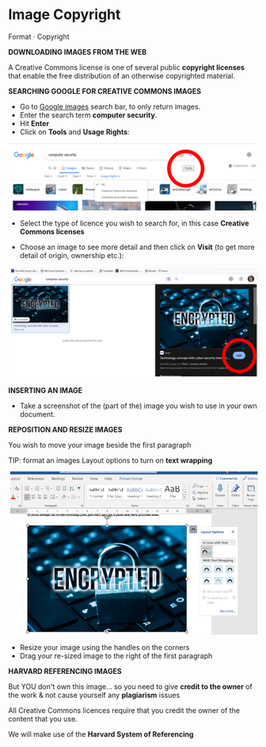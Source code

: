 # Image Copyright

Format · Copyright

**DOWNLOADING IMAGES FROM THE WEB**

A Creative Commons license is one of several public **copyright licenses** that enable the free distribution of an otherwise copyrighted material. 

**SEARCHING GOOGLE FOR CREATIVE COMMONS IMAGES**

- Go to [Google images](https://images.google.com/) search bar, to only return images.
- Enter the search term **computer security**.
- Hit **Enter** 
- Click on **Tools** and **Usage Rights**:

![Google Images tools](./img/googleImages.png)

- Select the type of licence you wish to search for, in this case **Creative Commons licenses**

- Choose an image to see more detail and then click on **Visit** (to get more detail of origin, ownership etc.):

![Google Images](./img/visitImage.png)

**INSERTING AN IMAGE**

+ Take a screenshot of the (part of the) image you wish to use in your own document.

**REPOSITION AND RESIZE IMAGES**

You wish to move your image beside the first paragraph

TIP: format an images Layout options to turn on **text wrapping** 

![Image text wrapping](./img/textWrap.PNG)

+ Resize your image using the handles on the corners 
+ Drag your re-sized image to the right of the first paragraph


**HARVARD REFERENCING IMAGES**

But YOU don't own this image... so you need to give **credit to the owner** of the work & not cause yourself any **plagiarism** issues

All Creative Commons licences require that you credit the owner of the content that you use.  

We will make use of the **Harvard System of Referencing**


